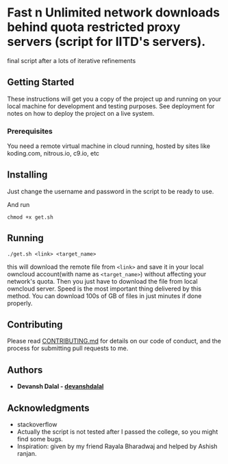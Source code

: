 # Fast n Unlimited network downloads behind quota restricted proxy servers (script for IITD's servers). 

final script after a lots of iterative refinements

## Getting Started

These instructions will get you a copy of the project up and running on your local machine for development and testing purposes. See deployment for notes on how to deploy the project on a live system.

### Prerequisites

You need a remote virtual machine in cloud running, hosted by sites like koding.com, nitrous.io, c9.io, etc

## Installing

Just change the username and password in the script to be ready to use.

And run
```
chmod +x get.sh
```


## Running


```
./get.sh <link> <target_name>
```

this will download the remote file from ```<link>``` and save it in your local owncloud account(with name as ```<target_name>```) without affecting your network's quota. Then you just have to download the file from local owncloud server. Speed is the most important thing delivered by this method. You can download 100s of GB of files in just minutes if done properly.   


## Contributing

Please read [CONTRIBUTING.md](https://gist.github.com/PurpleBooth/b24679402957c63ec426) for details on our code of conduct, and the process for submitting pull requests to me.

## Authors

* **Devansh Dalal - [devanshdalal](https://github.com/devanshdalal)**


## Acknowledgments

* stackoverflow
* Actually the script is not tested after I passed the college, so you might find some bugs. 
* Inspiration: given by my friend Rayala Bharadwaj and helped by Ashish ranjan.

